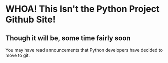 # WHOA! This Isn't the Python Project Github Site!

## Though it will be, some time fairly soon

You may have read announcements that Python developers have decided to move to git.
